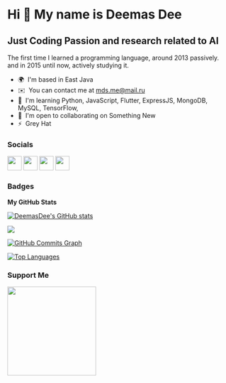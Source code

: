 Hi 👋 My name is Deemas Dee
===========================

Just Coding Passion and research related to AI
------------------------------------------------

The first time I learned a programming language, around 2013 passively. and in 2015 until now, actively studying it.

* 🌍  I'm based in East Java
* ✉️  You can contact me at [mds.me@mail.ru](mailto:mds.me@mail.ru)
* 🧠  I'm learning Python, JavaScript, Flutter, ExpressJS, MongoDB, MySQL, TensorFlow,
* 🤝  I'm open to collaborating on Something New
* ⚡  Grey Hat


### Socials

<p align="left"> <a href="https://www.github.com/DeemasDee" target="_blank" rel="noreferrer"><img src="https://raw.githubusercontent.com/danielcranney/readme-generator/main/public/icons/socials/github.svg" width="32" height="32" /></a> <a href="http://www.instagram.com/deemas.dee" target="_blank" rel="noreferrer"><img src="https://raw.githubusercontent.com/danielcranney/readme-generator/main/public/icons/socials/instagram.svg" width="32" height="32" /></a> <a href="https://www.linkedin.com/in/deemas-dee/" target="_blank" rel="noreferrer"><img src="https://raw.githubusercontent.com/danielcranney/readme-generator/main/public/icons/socials/linkedin.svg" width="32" height="32" /></a> <a href="https://www.twitter.com/@BhreBlambangan" target="_blank" rel="noreferrer"><img src="https://raw.githubusercontent.com/danielcranney/readme-generator/main/public/icons/socials/twitter.svg" width="32" height="32" /></a></p>

### Badges

<b>My GitHub Stats</b>

<a href="http://www.github.com/DeemasDee"><img src="https://github-readme-stats.vercel.app/api?username=DeemasDee&show_icons=true&hide=&count_private=true&title_color=0891b2&text_color=ffffff&icon_color=0891b2&bg_color=1c1917&hide_border=true&show_icons=true" alt="DeemasDee's GitHub stats" /></a>

<a href="http://www.github.com/DeemasDee"><img src="https://github-readme-streak-stats.herokuapp.com/?user=DeemasDee&stroke=ffffff&background=1c1917&ring=0891b2&fire=0891b2&currStreakNum=ffffff&currStreakLabel=0891b2&sideNums=ffffff&sideLabels=ffffff&dates=ffffff&hide_border=true" /></a>

<a href="http://www.github.com/DeemasDee"><img src="https://activity-graph.herokuapp.com/graph?username=DeemasDee&bg_color=1c1917&color=ffffff&line=0891b2&point=ffffff&area_color=1c1917&area=true&hide_border=true&custom_title=GitHub%20Commits%20Graph" alt="GitHub Commits Graph" /></a>

<a href="https://github.com/DeemasDee" align="left"><img src="https://github-readme-stats.vercel.app/api/top-langs/?username=DeemasDee&langs_count=10&title_color=0891b2&text_color=ffffff&icon_color=0891b2&bg_color=1c1917&hide_border=true&locale=en&custom_title=Top%20%Languages" alt="Top Languages" /></a>

### Support Me

<a href="https://www.buymeacoffee.com/mdsme"><img src="https://cdn.buymeacoffee.com/buttons/v2/default-yellow.png" width="200" /></a>
